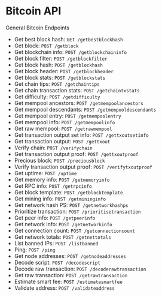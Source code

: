 # Bitcoin API
General Bitcoin Endpoints

* Get best block hash: `GET /getbestblockhash`
* Get block: `POST /getblock`
* Get blockchain info: `POST /getblockchaininfo`
* Get block filter: `POST /getblockfilter`
* Get block hash: `POST /getblockhash`
* Get block header: `POST /getblockheader`
* Get block stats: `POST /getblockstats`
* Get chain tips: `POST /getchaintips`
* Get chain transaction stats: `POST /getchaintxstats`
* Get difficulty: `POST /getdifficulty`
* Get mempool ancestors: `POST /getmempoolancestors`
* Get mempool descendants: `POST /getmempooldescendants`
* Get mempool entry: `POST /getmempoolentry`
* Get mempool info: `POST /getmempoolinfo`
* Get raw mempool: `POST /getrawmempool`
* Get transaction output set info: `POST /gettxoutsetinfo`
* Get transaction output: `POST /gettxout`
* Verify chain: `POST /verifychain`
* Get transaction output proof: `POST /gettxoutproof`
* Precious block: `POST /preciousblock`
* Verify transaction output proof: `POST /verifytxoutproof`
* Get uptime: `POST /uptime`
* Get memory info: `POST /getmemoryinfo`
* Get RPC info: `POST /getrpcinfo`
* Get block template: `POST /getblocktemplate`
* Get mining info: `POST /getmininginfo`
* Get network hash PS: `POST /getnetworkhashps`
* Prioritize transaction: `POST /prioritisetransaction`
* Get peer info: `POST /getpeerinfo`
* Get network info: `POST /getnetworkinfo`
* Get connection count: `POST /getconnectioncount`
* Get network totals: `POST /getnettotals`
* List banned IPs: `POST /listbanned`
* Ping: `POST /ping`
* Get node addresses: `POST /getnodeaddresses`
* Decode script: `POST /decodescript`
* Decode raw transaction: `POST /decoderawtransaction`
* Get raw transaction: `POST /getrawtransaction`
* Estimate smart fee: `POST /estimatesmartfee`
* Validate address: `POST /validateaddress`
